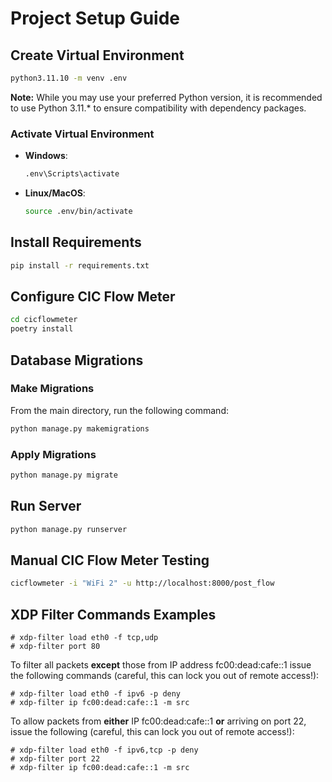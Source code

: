 # Project Setup Guide

## Create Virtual Environment

```sh
python3.11.10 -m venv .env
```

**Note:** While you may use your preferred Python version, it is recommended to use Python 3.11.\* to ensure compatibility with dependency packages.

### Activate Virtual Environment

- **Windows**:
  ```sh
  .env\Scripts\activate
  ```
- **Linux/MacOS**:
  ```sh
  source .env/bin/activate
  ```

## Install Requirements

```sh
pip install -r requirements.txt
```

## Configure CIC Flow Meter

```sh
cd cicflowmeter
poetry install
```

## Database Migrations

### Make Migrations

From the main directory, run the following command:

```sh
python manage.py makemigrations
```

### Apply Migrations

```sh
python manage.py migrate
```

## Run Server

```sh
python manage.py runserver
```

## Manual CIC Flow Meter Testing

```sh
cicflowmeter -i "WiFi 2" -u http://localhost:8000/post_flow
```

## XDP Filter Commands Examples

```shell
# xdp-filter load eth0 -f tcp,udp
# xdp-filter port 80
```

To filter all packets **except** those from IP address fc00:dead:cafe::1 issue the following commands (careful, this can lock you out of remote access!):

```shell
# xdp-filter load eth0 -f ipv6 -p deny
# xdp-filter ip fc00:dead:cafe::1 -m src
```

To allow packets from **either** IP fc00:dead:cafe::1 **or** arriving on port 22, issue the following (careful, this can lock you out of remote access!):

```shell
# xdp-filter load eth0 -f ipv6,tcp -p deny
# xdp-filter port 22
# xdp-filter ip fc00:dead:cafe::1 -m src
```
